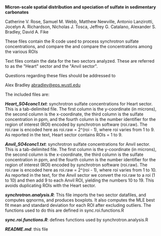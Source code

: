 **Micron-scale spatial distribution and speciation of sulfate in sedimentary carbonates**

Catherine V. Rose, Samuel M. Webb, Matthew Newville, Antonio Lanzirotti, Jocelyn A. Richardson, Nicholas J. Tosca, Jeffrey G. Catalano, Alexander S. Bradley, David A. Fike

These files contain the R code used to process synchrotron sulfate concentrations, and compare the  and compare the concentrations among the various ROIs

Text files contain the data for the two sectors analyzed. These are referred to as the "Heart" sector and the "Anvil sector". 

Questions regarding these files should be addressed to

Alex Bradley abradley@eps.wustl.edu

The included files are:

***Heart_SO4conc1.txt***: synchrotron sulfate concentrations for Heart sector. This is a tab-delimited file. The first column is the y-coordinate (in microns), the second column is the x-coordinate, the third column is the sulfate concentration in ppm, and the fourth column is the number identifier for the region of interest (ROI) encoded by synchrotron software (roi.raw). The roi.raw is encoded here as roi.raw = 2^(roi - 1), where roi varies from 1 to 9. As reported in the text, Heart sector contains ROIs = 1 to 9. 

***Anvil_SO4conc1.txt***: synchrotron sulfate concentrations for Anvil sector. This is a tab-delimited file. The first column is the y-coordinate (in microns), the second column is the x-coordinate, the third column is the sulfate concentration in ppm, and the fourth column is the number identifier for the region of interest (ROI) encoded by synchrotron software (roi.raw). The roi.raw is encoded here as roi.raw = 2^(roi - 1), where roi varies from 1 to 10. As reported in the text, for the Anvil sector we convert the roi.raw to a roi (1 to 10) and then add 9 to each Anvil ROI, yielding the numbers 10 to 19. This avoids duplicating ROIs with the Heart sector.  

***synchrotron.analysis.R***: This file imports the two sector datafiles, and computes qqnorms, and produces boxplots. It also computes the MLE best fit mean and standard deviation for each ROI after excluding outliers. The functions used to do this are defined in sync.roi.functions.R

***sync.roi.functions.R***: defines functions used by synchrotron.analysis.R

***README.md***: this file
